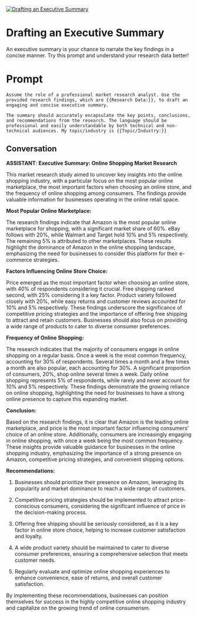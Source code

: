 
[![ Drafting an Executive Summary](https://flow-prompt-covers.s3.us-west-1.amazonaws.com/icon/cute/cute_5.png)]()
#  Drafting an Executive Summary 
An executive summary is your chance to narrate the key findings in a concise manner. Try this prompt and understand your research data better!

# Prompt

```
Assume the role of a professional market research analyst. Use the provided research findings, which are {{Research Data:}}, to draft an engaging and concise executive summary. 

The summary should accurately encapsulate the key points, conclusions, and recommendations from the research. The language should be professional and easily understandable by both technical and non-technical audiences. My topic/industry is {{Topic/Industry:}}
```

## Conversation

**ASSISTANT**: **Executive Summary: Online Shopping Market Research**



This market research study aimed to uncover key insights into the online shopping industry, with a particular focus on the most popular online marketplace, the most important factors when choosing an online store, and the frequency of online shopping among consumers. The findings provide valuable information for businesses operating in the online retail space.



**Most Popular Online Marketplace:**



The research findings indicate that Amazon is the most popular online marketplace for shopping, with a significant market share of 60%. eBay follows with 20%, while Walmart and Target hold 10% and 5% respectively. The remaining 5% is attributed to other marketplaces. These results highlight the dominance of Amazon in the online shopping landscape, emphasizing the need for businesses to consider this platform for their e-commerce strategies.



**Factors Influencing Online Store Choice:**



Price emerged as the most important factor when choosing an online store, with 40% of respondents considering it crucial. Free shipping ranked second, with 25% considering it a key factor. Product variety followed closely with 20%, while easy returns and customer reviews accounted for 10% and 5% respectively. These findings underscore the significance of competitive pricing strategies and the importance of offering free shipping to attract and retain customers. Businesses should also focus on providing a wide range of products to cater to diverse consumer preferences.



**Frequency of Online Shopping:**



The research indicates that the majority of consumers engage in online shopping on a regular basis. Once a week is the most common frequency, accounting for 30% of respondents. Several times a month and a few times a month are also popular, each accounting for 30%. A significant proportion of consumers, 20%, shop online several times a week. Daily online shopping represents 5% of respondents, while rarely and never account for 10% and 5% respectively. These findings demonstrate the growing reliance on online shopping, highlighting the need for businesses to have a strong online presence to capture this expanding market.



**Conclusion:**



Based on the research findings, it is clear that Amazon is the leading online marketplace, and price is the most important factor influencing consumers' choice of an online store. Additionally, consumers are increasingly engaging in online shopping, with once a week being the most common frequency. These insights provide valuable guidance for businesses in the online shopping industry, emphasizing the importance of a strong presence on Amazon, competitive pricing strategies, and convenient shipping options.



**Recommendations:**



1. Businesses should prioritize their presence on Amazon, leveraging its popularity and market dominance to reach a wide range of customers.

2. Competitive pricing strategies should be implemented to attract price-conscious consumers, considering the significant influence of price in the decision-making process.

3. Offering free shipping should be seriously considered, as it is a key factor in online store choice, helping to increase customer satisfaction and loyalty.

4. A wide product variety should be maintained to cater to diverse consumer preferences, ensuring a comprehensive selection that meets customer needs.

5. Regularly evaluate and optimize online shopping experiences to enhance convenience, ease of returns, and overall customer satisfaction.



By implementing these recommendations, businesses can position themselves for success in the highly competitive online shopping industry and capitalize on the growing trend of online consumerism.



